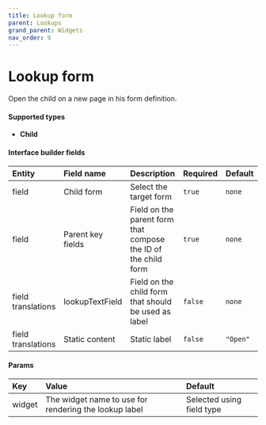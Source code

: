 ```yaml
---
title: Lookup form
parent: Lookups
grand_parent: Widgets
nav_order: 9
---
```


# Lookup form

Open the child on a new page in his form definition.

#### Supported types
- **Child**

#### Interface builder fields

| Entity             | Field name        | Description                                                    | Required          | Default           |
|:-------------------|:------------------|:---------------------------------------------------------------|:------------------|:------------------|
| field              | Child form        | Select the target form                                         | `true`            | `none`            |
| field              | Parent key fields | Field on the parent form that compose the ID of the child form | `true`            | `none`            |
| field translations | lookupTextField   | Field on the child form that should be used as label           | `false`           | `none`            |
| field translations | Static content    | Static label                                                   | `false`           | `"Open"`          |


#### Params

| Key          | Value                                                 | Default                   |
|:-------------|:------------------------------------------------------|:--------------------------|
| widget       | The widget name to use for rendering the lookup label | Selected using field type |

